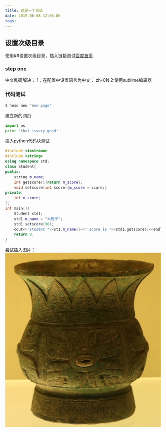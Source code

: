 ```yaml
---
title: 这是一个测试
date: 2019-06-08 12:06:06
tags:
---
```

## 设置次级目录
使用##设置次级目录，插入链接测试[百度首页](https://www.baidu.com/)

### step one
中文乱码解决：
1：在配置中设置语言为中文： zh-CN
2:使用sublime编辑器

### 代码测试
```bash
$ hexo new "new page"
```
建立新的网页
```python
import os
print 'that isvery good！'
```
插入python代码块测试

```c++
#include <iostream>
#include <string>
using namespace std;
class Student{
public:
	string m_name;
	int getscore(){return m_score};
	void setscore(int score){m_score = score;}
private:
	int m_score;
};
int main(){
	Student std1;
	std1.m_name = "大橙子";
	std1.setscore(90);
	cout<<"student "<<st1.m_name()<<" score is "<<std1.getscore()<<endl;
	return 0;
}
```
尝试插入图片：
![](/images/青铜器.JPG)
